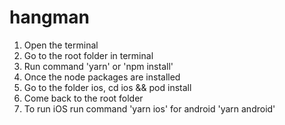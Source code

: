 # hangman

1. Open the terminal
2. Go to the root folder in terminal
3. Run command 'yarn' or 'npm install'
4. Once the node packages are installed
5. Go to the folder ios, cd ios && pod install
6. Come back to the root folder
7. To run iOS run command 'yarn ios' for android 'yarn android'
